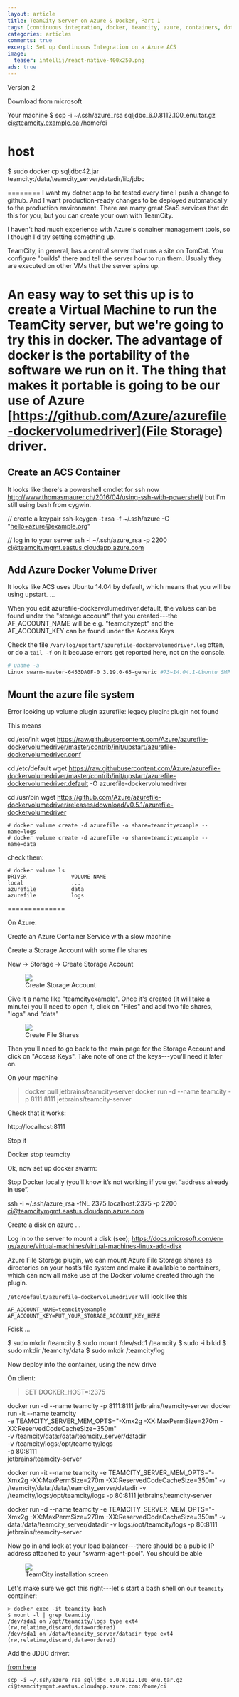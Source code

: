 ```yaml
---
layout: article
title: TeamCity Server on Azure & Docker, Part 1 
tags: [continuous integration, docker, teamcity, azure, containers, dotnet]
categories: articles
comments: true
excerpt: Set up Continuous Integration on a Azure ACS
image:
  teaser: intellij/react-native-400x250.png
ads: true
---
```


Version 2


Download from microsoft

Your machine
$ scp -i ~/.ssh/azure_rsa sqljdbc_6.0.8112.100_enu.tar.gz ci@teamcity.example.ca:/home/ci

# host
$ sudo docker cp sqljdbc42.jar teamcity:/data/teamcity_server/datadir/lib/jdbc









========
I want my dotnet app to be tested every time I push
a change to github.  And I want production-ready changes
to be deployed automatically to the production environment. There 
are many great SaaS services that do this for you, but you can 
create your own with TeamCity.

I haven't had much experience with Azure's conainer management
tools, so I though I'd try setting something up.

TeamCity, in general, has a central server that runs a 
site on TomCat.  You configure "builds" there and
tell the server how to run them.  Usually they are executed
on other VMs that the server spins up.

An easy way to set this up is to create a Virtual Machine
to run the TeamCity server, but we're going to try this
in docker.  The advantage of docker is the portability of
the software we run on it.  The thing that makes it portable
is going to be our use of Azure 
[https://github.com/Azure/azurefile-dockervolumedriver](File Storage)
driver.
==============

## Create an ACS Container

It looks like there's a powershell cmdlet for ssh now
http://www.thomasmaurer.ch/2016/04/using-ssh-with-powershell/
but I'm still using bash from cygwin.

// create a keypair
ssh-keygen -t rsa -f ~/.ssh/azure -C "hello+azure@example.org"

// log in to your server
ssh -i ~/.ssh/azure_rsa -p 2200 ci@teamcitymgmt.eastus.cloudapp.azure.com


## Add Azure Docker Volume Driver

It looks like ACS uses Ubuntu 14.04 by default, which means that
you will be using upstart. ...


When you edit azurefile-dockervolumedriver.default, the values can be found under the "storage account" that you created---the AF_ACCOUNT_NAME will be e.g. "teamcityzept" and the AF_ACCOUNT_KEY can be found under the Access Keys

Check the file `/var/log/upstart/azurefile-dockervolumedriver.log`
often, or do a `tail -f` on it becuase errors get reported here, not
on the console.

```bash
# uname -a
Linux swarm-master-6453DA0F-0 3.19.0-65-generic #73~14.04.1-Ubuntu SMP Wed Jun 29 21:05:22 UTC 2016 x86_64 x86_64 x86_64 GNU/Linux
```




## Mount the azure file system 

 Error looking up volume plugin azurefile: legacy plugin: plugin not found



This means

cd /etc/init
wget https://raw.githubusercontent.com/Azure/azurefile-dockervolumedriver/master/contrib/init/upstart/azurefile-dockervolumedriver.conf

cd /etc/default
wget https://raw.githubusercontent.com/Azure/azurefile-dockervolumedriver/master/contrib/init/upstart/azurefile-dockervolumedriver.default -O azurefile-dockervolumedriver

cd /usr/bin
wget https://github.com/Azure/azurefile-dockervolumedriver/releases/download/v0.5.1/azurefile-dockervolumedriver




```
# docker volume create -d azurefile -o share=teamcityexample --name=logs
# docker volume create -d azurefile -o share=teamcityexample --name=data

```

check them:

```
# docker volume ls
DRIVER              VOLUME NAME
local               ...
azurefile           data
azurefile           logs

```

==============


On Azure:

Create an Azure Container Service with a slow machine

Create a Storage Account with some file shares

New -> Storage -> Create Storage Account

<figure>
 	<img src="/images/teamcity/create_storage_azure.png">
 	<figcaption>Create Storage Account</figcaption>
</figure>

Give it a name like "teamcityexample".  Once it's created (it will
take a minute) you'll need to open it, click on "Files" and
add two file shares, "logs" and "data"

<figure>
 	<img src="/images/teamcity/create_file_shares.png">
 	<figcaption>Create File Shares</figcaption>
</figure>

Then you'll need to go back to the main page for the
Storage Account and click on "Access Keys".  Take note of one of the
keys---you'll need it later on.




On your machine

> docker pull jetbrains/teamcity-server
docker run -d --name teamcity -p 8111:8111 jetbrains/teamcity-server

Check that it works:

http://localhost:8111

Stop it 

Docker stop teamcity

Ok, now set up docker swarm:

Stop Docker locally (you’ll know it’s not working if you get “address already in use”.

ssh -i ~/.ssh/azure_rsa -fNL 2375:localhost:2375 -p 2200 ci@teamcitymgmt.eastus.cloudapp.azure.com


Create a disk on azure
...

Log in to the server to mount a disk
(see);
https://docs.microsoft.com/en-us/azure/virtual-machines/virtual-machines-linux-add-disk

Azure File Storage plugin, we can mount Azure File Storage shares as directories on your host’s file system and make it available to containers, which can now all make use of the Docker volume created through the plugin.

`/etc/default/azurefile-dockervolumedriver` will look like this 

```
AF_ACCOUNT_NAME=teamcityexample
AF_ACCOUNT_KEY=PUT_YOUR_STORAGE_ACCOUNT_KEY_HERE
```

Fdisk …

$ sudo mkdir /teamcity
$ sudo mount /dev/sdc1 /teamcity
$ sudo -i blkid
$ sudo mkdir /teamcity/data
$ sudo mkdir /teamcity/log

Now deploy into the container, using the new drive

On client:
> SET DOCKER_HOST=:2375


docker run -d --name teamcity -p 8111:8111 jetbrains/teamcity-server
docker run -it --name teamcity   \
       -e TEAMCITY_SERVER_MEM_OPTS="-Xmx2g -XX:MaxPermSize=270m -XX:ReservedCodeCacheSize=350m" \
       -v /teamcity/data:/data/teamcity_server/datadir  \
       -v /teamcity/logs:/opt/teamcity/logs   \
       -p 80:8111 \
       jetbrains/teamcity-server

docker run -it --name teamcity -e TEAMCITY_SERVER_MEM_OPTS="-Xmx2g -XX:MaxPermSize=270m -XX:ReservedCodeCacheSize=350m" -v /teamcity/data:/data/teamcity_server/datadir  -v /teamcity/logs:/opt/teamcity/logs -p 80:8111 jetbrains/teamcity-server 

docker run -d --name teamcity -e TEAMCITY_SERVER_MEM_OPTS="-Xmx2g -XX:MaxPermSize=270m -XX:ReservedCodeCacheSize=350m" -v data:/data/teamcity_server/datadir  -v logs:/opt/teamcity/logs -p 80:8111 jetbrains/teamcity-server 



Now go in and look at your load balancer---there should be a public IP
address attached to your "swarm-agent-pool".  You should be able 

<figure>
 	<img src="/images/teamcity/team_city_start.png">
 	<figcaption>TeamCity installation screen</figcaption>
</figure>

Let's make sure we got this right---let's start a bash shell on our `teamcity` container:

```
> docker exec -it teamcity bash
$ mount -l | grep teamcity
/dev/sda1 on /opt/teamcity/logs type ext4 (rw,relatime,discard,data=ordered)
/dev/sda1 on /data/teamcity_server/datadir type ext4 (rw,relatime,discard,data=ordered)
```


Add the JDBC driver:

[from here](https://www.microsoft.com/en-us/download/details.aspx?displaylang=en&id=11774)

```
scp -i ~/.ssh/azure_rsa sqljdbc_6.0.8112.100_enu.tar.gz ci@teamcitymgmt.eastus.cloudapp.azure.com:/home/ci
```
